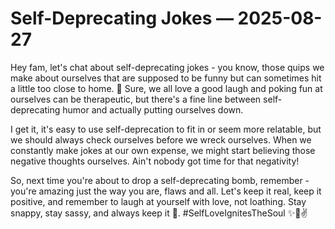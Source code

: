 # Self-Deprecating Jokes — 2025-08-27

Hey fam, let's chat about self-deprecating jokes - you know, those quips we make about ourselves that are supposed to be funny but can sometimes hit a little too close to home. 🙈 Sure, we all love a good laugh and poking fun at ourselves can be therapeutic, but there's a fine line between self-deprecating humor and actually putting ourselves down.

I get it, it's easy to use self-deprecation to fit in or seem more relatable, but we should always check ourselves before we wreck ourselves. When we constantly make jokes at our own expense, we might start believing those negative thoughts ourselves. Ain't nobody got time for that negativity!

So, next time you're about to drop a self-deprecating bomb, remember - you're amazing just the way you are, flaws and all. Let's keep it real, keep it positive, and remember to laugh at yourself with love, not loathing. Stay snappy, stay sassy, and always keep it 💯. #SelfLoveIgnitesTheSoul ✨💖✌️